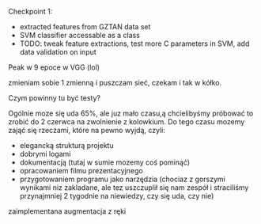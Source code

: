 Checkpoint 1:
- extracted features from GZTAN data set
- SVM classifier accessable as a class
- TODO: tweak feature extractions, test more C parameters in SVM, add data validation on input


Peak w 9 epoce w VGG (lol)

zmieniam sobie 1 zmienną i puszczam sieć, czekam i tak w kółko.

Czym powinny tu być testy?

Ogólnie moze się uda 65%, ale juz mało czasu,ą chcielibyśmy próbować to zrobić do 2 czerwca na zwolnienie z kolowkium. Do tego czasu mozemy zająć się rzeczami, które na pewno wyjdą, czyli:
- elegancką strukturą projektu
- dobrymi logami
- dokumentacją (tutaj w sumie mozemy coś pominąć)
- opracowaniem filmu prezentacyjnego
- przygotowaniem programu jako narzędzia (chociaz z gorszymi wynikami niz zakladane, ale tez uszczuplił się nam zespół i straciliśmy przynajmniej 2 tygodnie na niewiedzy, czy się uda, czy nie)

zaimplementana augmentacja z ręki